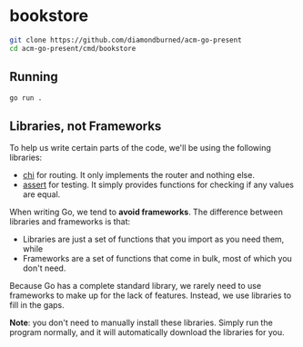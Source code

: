 # bookstore

```sh
git clone https://github.com/diamondburned/acm-go-present
cd acm-go-present/cmd/bookstore
```

## Running

```sh
go run .
```

## Libraries, not Frameworks

To help us write certain parts of the code, we'll be using the following
libraries:

- [chi](https://github.com/go-chi/chi) for routing. It only implements the
  router and nothing else.
- [assert](https://github.com/alecthomas/assert) for testing. It simply
  provides functions for checking if any values are equal.

When writing Go, we tend to **avoid frameworks**. The difference between
libraries and frameworks is that:

- Libraries are just a set of functions that you import as you need them, while
- Frameworks are a set of functions that come in bulk, most of which you don't
  need.

Because Go has a complete standard library, we rarely need to use frameworks
to make up for the lack of features. Instead, we use libraries to fill in the
gaps.

**Note**: you don't need to manually install these libraries. Simply run the
program normally, and it will automatically download the libraries for you.
